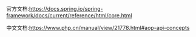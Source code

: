 官方文档:https://docs.spring.io/spring-framework/docs/current/reference/html/core.html


中文文档:https://www.php.cn/manual/view/21778.html#aop-api-concepts